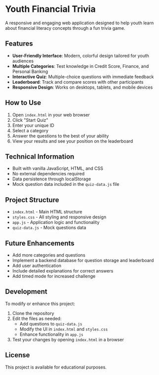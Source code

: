 # Youth Financial Trivia

A responsive and engaging web application designed to help youth learn about financial literacy concepts through a fun trivia game.

## Features

- **User-Friendly Interface**: Modern, colorful design tailored for youth audiences
- **Multiple Categories**: Test knowledge in Credit Score, Finance, and Personal Banking
- **Interactive Quiz**: Multiple-choice questions with immediate feedback
- **Leaderboard**: Track and compare scores with other participants
- **Responsive Design**: Works on desktops, tablets, and mobile devices

## How to Use

1. Open `index.html` in your web browser
2. Click "Start Quiz"
3. Enter your unique ID
4. Select a category
5. Answer the questions to the best of your ability
6. View your results and see your position on the leaderboard

## Technical Information

- Built with vanilla JavaScript, HTML, and CSS
- No external dependencies required
- Data persistence through localStorage
- Mock question data included in the `quiz-data.js` file

## Project Structure

- `index.html` - Main HTML structure
- `styles.css` - All styling and responsive design
- `app.js` - Application logic and functionality
- `quiz-data.js` - Mock questions data

## Future Enhancements

- Add more categories and questions
- Implement a backend database for question storage and leaderboard
- Add user authentication
- Include detailed explanations for correct answers
- Add timed mode for increased challenge

## Development

To modify or enhance this project:

1. Clone the repository
2. Edit the files as needed:
   - Add questions to `quiz-data.js`
   - Modify the UI in `index.html` and `styles.css`
   - Enhance functionality in `app.js`
3. Test your changes by opening `index.html` in a browser

## License

This project is available for educational purposes. 